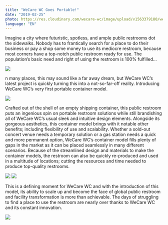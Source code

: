 ```yaml
---
title: "WeCare WC Goes Portable!"
date: "2019-02-25"
photo: https://res.cloudinary.com/wecare-wc/image/upload/v1563379180/wecarewc%20portable/wecarewc-portable-teaser-1.jpg
language: "EN"
---
```


Imagine a city where futuristic, spotless, and ample public restrooms dot the sidewalks. Nobody has to frantically search for a place to do their business or pay a shop some money to use its mediocre restroom, because most corners have a top-notch public restroom ready for use. The population’s basic need and right of using the restroom is 100% fulfilled…

![](https://res.cloudinary.com/wecare-wc/image/upload/v1559136526/wecarewc%20portable/wecarewc-portable-sink.jpg)

n many places, this may sound like a far away dream, but WeCare WC’s latest project is quickly turning this into a not-so-far-off reality. Introducing WeCare WC’s very first portable container model.

![](https://res.cloudinary.com/wecare-wc/image/upload/v1559136510/wecarewc%20portable/190122_WeCare_xCube_131_iwmixe.jpg)

Crafted out of the shell of an empty shipping container, this public restroom puts an ingenious spin on portable restroom solutions while still brandishing all of WeCare WC’s usual sleek and intuitive design elements. Alongside its gorgeous aesthetics, this container model brings with it notable other benefits; including flexibility of use and scalability. Whether a sold-out concert venue needs a temporary solution or a gas station needs a quick and more permanent option, WeCare WC’s container model fills plenty of gaps in the market as it can be placed seamlessly in many different scenarios. Because of the streamlined design and materials to make the container models, the restroom can also be quickly re-produced and used in a multitude of locations; cutting the resources and time needed to produce top-quality restrooms.

![](https://res.cloudinary.com/wecare-wc/image/upload/v1559136510/wecarewc%20portable/wecarewc-portable-toilet.jpg)
![](https://res.cloudinary.com/wecare-wc/image/upload/v1559136510/wecarewc%20portable/wecarewc-portable-shower.jpg)

This is a defining moment for WeCare WC and with the introduction of this model, its ability to scale up and become the face of global public restroom and facility transformation is more than achievable. The days of struggling to find a place to use the restroom are nearly over thanks to WeCare WC and its constant innovation.

![](https://res.cloudinary.com/wecare-wc/image/upload/v1559136512/wecarewc%20portable/190122_WeCare_xCube_190_l5eflh.jpg)

